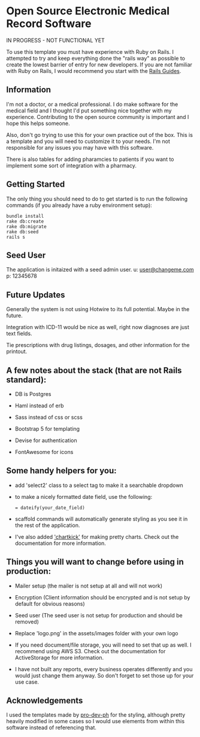 # Open Source Electronic Medical Record Software
IN PROGRESS - NOT FUNCTIONAL YET

To use this template you must have experience with Ruby on Rails. I attempted to try and keep everything done the "rails way" as possible to create the lowest barrier of entry for new developers. If you are not familiar with Ruby on Rails, I would recommend you start with the [Rails Guides](http://guides.rubyonrails.org/).

## Information

I'm not a doctor, or a medical professional. I do make software for the medical field and I thought I'd put something nice together with my experience. Contributing to the open source community is important and I hope this helps someone.

Also, don't go trying to use this for your own practice out of the box. This is a template and you will need to customize it to your needs. I'm not responsible for any issues you may have with this software.

There is also tables for adding pharamcies to patients if you want to implement some sort of integration with a pharmacy.

## Getting Started

The only thing you should need to do to get started is to run the following commands (if you already have a ruby environment setup):

    bundle install
    rake db:create
    rake db:migrate
    rake db:seed
    rails s



## Seed User

The application is initaized with a seed admin user.
u: user@changeme.com
p: 12345678


## Future Updates

Generally the system is not using Hotwire to its full potential. Maybe in the future.

Integration with ICD-11 would be nice as well, right now diagnoses are just text fields.

Tie prescriptions with drug listings, dosages, and other information for the printout.


## A few notes about the stack (that are not Rails standard):

* DB is Postgres

* Haml instead of erb

* Sass instead of css or scss

* Bootstrap 5 for templating

* Devise for authentication

* FontAwesome for icons

## Some handy helpers for you:

* add 'select2' class to a select tag to make it a searchable dropdown

* to make a nicely formatted date field, use the following:

  `= dateify(your_date_field)`

* scaffold commands will automatically generate styling as you see it in the rest of the application.

* I've also added ['chartkick'](https://chartkick.com/) for making pretty charts. Check out the documentation for more information.

## Things you will want to change before using in production:

* Mailer setup (the mailer is not setup at all and will not work)

* Encryption (Client information should be encrypted and is not setup by default for obvious reasons)

* Seed user (The seed user is not setup for production and should be removed)

* Replace 'logo.png' in the assets/images folder with your own logo

* If you need document/file storage, you will need to set that up as well. I recommend using AWS S3. Check out the documentation for ActiveStorage for more information.

* I have not built any reports, every business operates differently and you would just change them anyway. So don't forget to set those up for your use case.


## Acknowledgements

I used the templates made by [pro-dev-ph](https://github.com/pro-dev-ph/bootstrap-simple-admin-template) for the styling, although pretty heavily modified in some cases so I would use elements from within this software instead of referencing that. 
